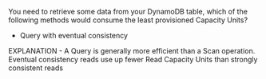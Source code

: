 You need to retrieve some data from your DynamoDB table, which of the following methods would consume the least provisioned Capacity Units?
   - Query with eventual consistency

EXPLANATION - A Query is generally more efficient than a Scan operation. Eventual consistency reads use up fewer Read Capacity Units than strongly consistent reads
